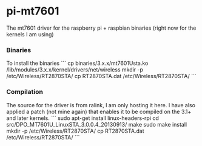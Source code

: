 pi-mt7601
=========

The mt7601 driver for the raspberry pi + raspbian binaries (right now for the kernels I am using)

<h3>Binaries</h3>
To install the binaries
```
cp binaries/3.x.x/mt7601Usta.ko /lib/modules/3.x.x/kernel/drivers/net/wireless
mkdir -p /etc/Wireless/RT2870STA/
cp RT2870STA.dat /etc/Wireless/RT2870STA/
```

<h3>Compilation</h3>
The source for the driver is from ralink, I am only hosting it here. I have also applied a patch (not mine again) that enables it to be compiled on the 3.1+ and later kernels.
```
sudo apt-get install linux-headers-rpi
cd src/DPO_MT7601U_LinuxSTA_3.0.0.4_20130913/
make
sudo make install
mkdir -p /etc/Wireless/RT2870STA/
cp RT2870STA.dat /etc/Wireless/RT2870STA/
```
